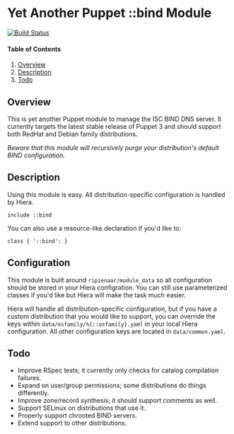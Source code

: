 # Yet Another Puppet ::bind Module

[![Build Status](https://travis-ci.org/jmkeyes/puppet-bind.svg?branch=master)](https://travis-ci.org/jmkeyes/puppet-bind)

#### Table of Contents

 1. [Overview](#overview)
 2. [Description](#description)
 3. [Todo](#todo)

## Overview

This is yet another Puppet module to manage the ISC BIND DNS server. It currently targets the
latest stable release of Puppet 3 and should support both RedHat and Debian family distributions.

*Beware that this module will recursively purge your distribution's default BIND configuration.*

## Description

Using this module is easy. All distribution-specific configuration is handled by Hiera.

    include ::bind

You can also use a resource-like declaration if you'd like to:

    class { '::bind': }

## Configuration

This module is built around `ripienaar/module_data` so all configuration should be stored in your
Hiera configration. You can still use parameterized classes if you'd like but Hiera will make the
task much easier. 

Hiera will handle all distribution-specific configuration, but if you have a custom distribution
that you would like to support, you can override the keys within `data/osfamily/%{::osfamily}.yaml`
in your local Hiera configuration. All other configuration keys are located in `data/common.yaml`.

## Todo

 * Improve RSpec tests; it currently only checks for catalog compilation failures.
 * Expand on user/group permissions; some distributions do things differently.
 * Improve zone/record synthesis; it should support comments as well.
 * Support SELinux on distributions that use it.
 * Properly support chrooted BIND servers.
 * Extend support to other distributions.

